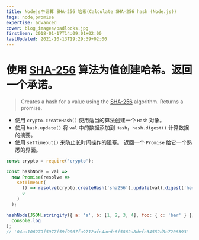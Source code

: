 ```yaml
---
title: Nodejs中计算 SHA-256 哈希(Calculate SHA-256 hash (Node.js))
tags: node,promise
expertise: advanced
cover: blog_images/padlocks.jpg
firstSeen: 2018-01-17T14:09:01+02:00
lastUpdated: 2021-10-13T19:29:39+02:00
---
```


# 使用 [SHA-256](https://en.wikipedia.org/wiki/SHA-2) 算法为值创建哈希。返回一个承诺。
> Creates a hash for a value using the [SHA-256](https://en.wikipedia.org/wiki/SHA-2) algorithm.
> Returns a promise.

- 使用 `crypto.createHash()` 使用适当的算法创建一个 `Hash` 对象。
- 使用 `hash.update()` 将 `val` 中的数据添加到 `Hash`，`hash.digest()` 计算数据的摘要。
- 使用 `setTimeout()` 来防止长时间操作的阻塞。 返回一个 `Promise` 给它一个熟悉的界面。

```js
const crypto = require('crypto');

const hashNode = val =>
  new Promise(resolve =>
    setTimeout(
      () => resolve(crypto.createHash('sha256').update(val).digest('hex')),
      0
    )
  );
```

```js
hashNode(JSON.stringify({ a: 'a', b: [1, 2, 3, 4], foo: { c: 'bar' } })).then(
  console.log
);
// '04aa106279f5977f59f9067fa9712afc4aedc6f5862a8defc34552d8c7206393'
```

